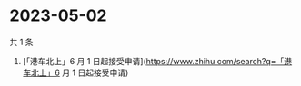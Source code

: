 # 2023-05-02

共 1 条

<!-- BEGIN ZHIHUSEARCH -->
<!-- 最后更新时间 Tue May 02 2023 08:34:57 GMT+0800 (China Standard Time) -->
1. [「港车北上」6 月 1 日起接受申请](https://www.zhihu.com/search?q=「港车北上」6 月 1 日起接受申请)
<!-- END ZHIHUSEARCH -->
